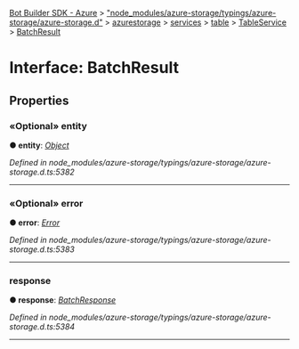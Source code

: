 [Bot Builder SDK - Azure](../README.md) > ["node_modules/azure-storage/typings/azure-storage/azure-storage.d"](../modules/_node_modules_azure_storage_typings_azure_storage_azure_storage_d_.md) > [azurestorage](../modules/_node_modules_azure_storage_typings_azure_storage_azure_storage_d_.azurestorage.md) > [services](../modules/_node_modules_azure_storage_typings_azure_storage_azure_storage_d_.azurestorage.services.md) > [table](../modules/_node_modules_azure_storage_typings_azure_storage_azure_storage_d_.azurestorage.services.table.md) > [TableService](../modules/_node_modules_azure_storage_typings_azure_storage_azure_storage_d_.azurestorage.services.table.tableservice.md) > [BatchResult](../interfaces/_node_modules_azure_storage_typings_azure_storage_azure_storage_d_.azurestorage.services.table.tableservice.batchresult.md)



# Interface: BatchResult


## Properties
<a id="entity"></a>

### «Optional» entity

**●  entity**:  *[Object](_node_modules__types_node_index_d_.nodejs.global.md#object)* 

*Defined in node_modules/azure-storage/typings/azure-storage/azure-storage.d.ts:5382*





___

<a id="error"></a>

### «Optional» error

**●  error**:  *[Error](_node_modules__types_node_index_d_.error.md)* 

*Defined in node_modules/azure-storage/typings/azure-storage/azure-storage.d.ts:5383*





___

<a id="response"></a>

###  response

**●  response**:  *[BatchResponse](_node_modules_azure_storage_typings_azure_storage_azure_storage_d_.azurestorage.services.table.tableservice.batchresponse.md)* 

*Defined in node_modules/azure-storage/typings/azure-storage/azure-storage.d.ts:5384*





___


